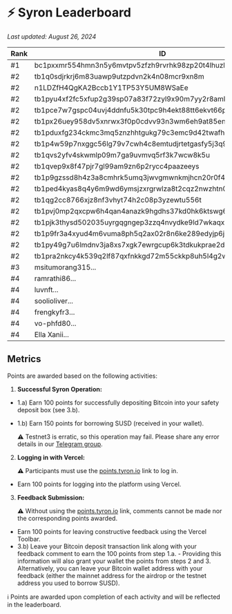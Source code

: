 # ⚡ Syron Leaderboard

_Last updated: August 26, 2024_

| Rank | ID       | Points |
|------|----------|--------|
| #1   | bc1pxxmr554hmn3n5y6mvtpv5zfzh9rvrhk98zp20t4lhuzlxk9xln7q7sqt07    | 1000 |
| #2   | tb1q0sdjrkrj6m83uawp9utzpdvn2k4n08mcr9xn8m    | 250 |
| #2   | n1LDZfH4QgKA2Bccb1Y1TP53Y5UM8WSaEe    | 250    |
| #2   | tb1pyu4xf2fc5xfup2g39sp07a83f72zyl9x90m7yy2r8amkh3q2508q4c3xdx    | 250    |
| #2   | tb1pce7w7gspc04uvj4ddnfu5k30tpc9h4ekt88tt6ekvt66prdhjt8sj8djuq    | 250    |
| #2   | tb1px26uey958dv5xnrwx3f0p0cdvv93n3wm6eh9at85en7xvyrxappqd9zvua    | 250    |
| #2   | tb1pduxfg234ckmc3mq5znzhhtgukg79c3emc9d42twafhdcgk5rgxcqxwpu35    | 250    |
| #2   | tb1p4w59p7nxggc56lg79v7cwh4c8emtudjrtetgasfy5j3q9r4ug9zsuwhykc    | 250    |
| #2   | tb1qvs2yfv4skwmlp09m7ga9uvmvq5rf3k7wcw8k5u    | 250    |
| #2   | tb1qvep9x8f47pjr7gl99am9zn6p2rycc4paazeeys    | 250    |
| #2   | tb1p9gzssd8h4z3a8cmhrk5umq3jwvgmwnkmjhcn20r0f4qss700jassrmjxpl    | 250    |
| #2   | tb1ped4kyas8q4y6m9wd6ymsjzxrgrwlza8t2cqz2nwzhtn0vjjvy2nsq2rzcl    | 250    |
| #2   | tb1qg2cc8766xjz8nf3vhyt74h2c08p3yzewtu556t    | 250    |
| #2   | tb1pvj0mp2qxcpw6h4qan4anazk9hgdhs37kd0hk6ktswg6znytr0a8q9z3d7h    | 250    |
| #2   | tb1pjk3thysd502035uyrgqgngep3zzq4nvydke9ld7wkaqxaxj8sxvsf0ncq3    | 250    |
| #2   | tb1p9fr3a4xyud4m6vuma8ph5q2ax02r8n6ke289edyjp6jgm0qrg0jqm42dzw    | 250    |
| #2   | tb1py49g7u6lmdnv3ja8xs7xgk7ewrgcup6k3tdkukprae2dew45sq3sg337ut    | 250    |
| #2   | tb1pra2nkcy4k539q2lf87qxfnkkgd72m55ckkp8uh5l4g2wyzte99ys0jusnf    | 250    |
| #3   | msitumorang315...    | 200    |
| #4   | ramrathi86...    | 100    |
| #4   | luvnft...   | 100    |
| #4   | soolioliver...    | 100    |
| #4   | frengkyfr3...    | 100    |
| #4   | vo-phfd80...    | 100    |
| #4   | Ella Xanii...    | 100    |

## Metrics

Points are awarded based on the following activities:

1. **Successful Syron Operation:**

- 1.a) Earn 100 points for successfully depositing Bitcoin into your safety deposit box (see 3.b).
- 1.b) Earn 150 points for borrowing SUSD (received in your wallet).

   ⚠️ Testnet3 is erratic, so this operation may fail. Please share any error details in our [Telegram group](https://t.me/tyrondao).

2. **Logging in with Vercel:**

   ⚠️ Participants must use the [points.tyron.io](https://points.tyron.io) link to log in.
   
- Earn 100 points for logging into the platform using Vercel.

3. **Feedback Submission:**

   ⚠️ Without using the [points.tyron.io](https://points.tyron.io) link, comments cannot be made nor the corresponding points awarded.
   
- Earn 100 points for leaving constructive feedback using the Vercel Toolbar.
- 3.b) Leave your Bitcoin deposit transaction link along with your feedback comment to earn the 100 points from step 1.a. - Providing this information will also grant your wallet the points from steps 2 and 3. Alternatively, you can leave your Bitcoin wallet address with your feedback (either the mainnet address for the airdrop or the testnet address you used to borrow SUSD).

ℹ️ Points are awarded upon completion of each activity and will be reflected in the leaderboard.

